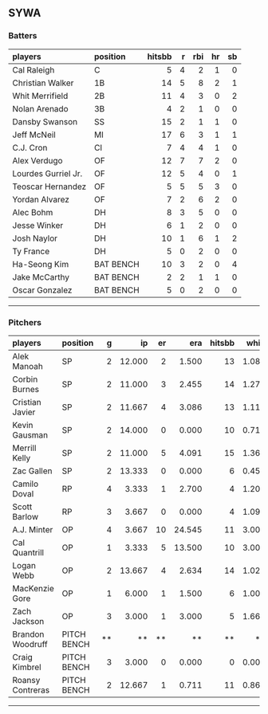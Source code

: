 ## SYWA

### Batters

 
|players             |position  | hitsbb|  r| rbi| hr| sb| 
|:-------------------|:---------|------:|--:|---:|--:|--:| 
|Cal Raleigh         |C         |      5|  4|   2|  1|  0| 
|Christian Walker    |1B        |     14|  5|   8|  2|  1| 
|Whit Merrifield     |2B        |     11|  4|   3|  0|  2| 
|Nolan Arenado       |3B        |      4|  2|   1|  0|  0| 
|Dansby Swanson      |SS        |     15|  2|   1|  1|  0| 
|Jeff McNeil         |MI        |     17|  6|   3|  1|  1| 
|C.J. Cron           |CI        |      7|  4|   4|  1|  0| 
|Alex Verdugo        |OF        |     12|  7|   7|  2|  0| 
|Lourdes Gurriel Jr. |OF        |     12|  5|   4|  0|  1| 
|Teoscar Hernandez   |OF        |      5|  5|   5|  3|  0| 
|Yordan Alvarez      |OF        |      7|  2|   6|  2|  0| 
|Alec Bohm           |DH        |      8|  3|   5|  0|  0| 
|Jesse Winker        |DH        |      6|  1|   2|  0|  0| 
|Josh Naylor         |DH        |     10|  1|   6|  1|  2| 
|Ty France           |DH        |      5|  0|   2|  0|  0| 
|Ha-Seong Kim        |BAT BENCH |     10|  3|   2|  0|  4| 
|Jake McCarthy       |BAT BENCH |      2|  2|   1|  1|  0| 
|Oscar Gonzalez      |BAT BENCH |      5|  0|   2|  0|  0| 


* * *

### Pitchers

 
|players          |position    |  g|     ip| er|    era| hitsbb|  whip| so|  w| sv| 
|:----------------|:-----------|--:|------:|--:|------:|------:|-----:|--:|--:|--:| 
|Alek Manoah      |SP          |  2| 12.000|  2|  1.500|     13| 1.083| 12|  0|  0| 
|Corbin Burnes    |SP          |  2| 11.000|  3|  2.455|     14| 1.273| 10|  1|  0| 
|Cristian Javier  |SP          |  2| 11.667|  4|  3.086|     13| 1.114| 16|  0|  0| 
|Kevin Gausman    |SP          |  2| 14.000|  0|  0.000|     10| 0.714| 24|  1|  0| 
|Merrill Kelly    |SP          |  2| 11.000|  5|  4.091|     15| 1.364| 12|  1|  0| 
|Zac Gallen       |SP          |  2| 13.333|  0|  0.000|      6| 0.450| 23|  2|  0| 
|Camilo Doval     |RP          |  4|  3.333|  1|  2.700|      4| 1.200|  4|  0|  2| 
|Scott Barlow     |RP          |  3|  3.667|  0|  0.000|      4| 1.091|  5|  0|  3| 
|A.J. Minter      |OP          |  4|  3.667| 10| 24.545|     11| 3.000|  7|  0|  1| 
|Cal Quantrill    |OP          |  1|  3.333|  5| 13.500|     10| 3.000|  2|  0|  0| 
|Logan Webb       |OP          |  2| 13.667|  4|  2.634|     14| 1.024| 15|  1|  0| 
|MacKenzie Gore   |OP          |  1|  6.000|  1|  1.500|      6| 1.000| 10|  1|  0| 
|Zach Jackson     |OP          |  3|  3.000|  1|  3.000|      5| 1.667|  3|  1|  0| 
|Brandon Woodruff |PITCH BENCH | **|     **| **|     **|     **|    **| **| **| **| 
|Craig Kimbrel    |PITCH BENCH |  3|  3.000|  0|  0.000|      0| 0.000|  5|  1|  2| 
|Roansy Contreras |PITCH BENCH |  2| 12.667|  1|  0.711|     11| 0.868| 13|  2|  0| 


* * *


